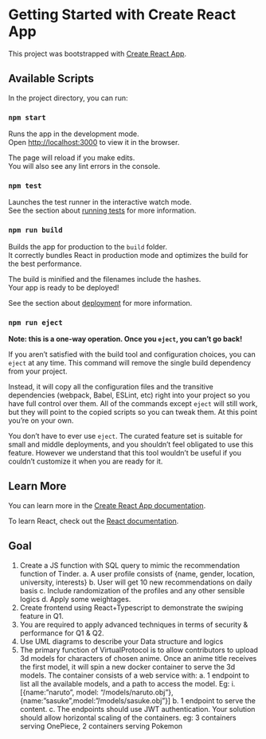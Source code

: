 # Getting Started with Create React App

This project was bootstrapped with [Create React App](https://github.com/facebook/create-react-app).

## Available Scripts

In the project directory, you can run:

### `npm start`

Runs the app in the development mode.\
Open [http://localhost:3000](http://localhost:3000) to view it in the browser.

The page will reload if you make edits.\
You will also see any lint errors in the console.

### `npm test`

Launches the test runner in the interactive watch mode.\
See the section about [running tests](https://facebook.github.io/create-react-app/docs/running-tests) for more information.

### `npm run build`

Builds the app for production to the `build` folder.\
It correctly bundles React in production mode and optimizes the build for the best performance.

The build is minified and the filenames include the hashes.\
Your app is ready to be deployed!

See the section about [deployment](https://facebook.github.io/create-react-app/docs/deployment) for more information.

### `npm run eject`

**Note: this is a one-way operation. Once you `eject`, you can’t go back!**

If you aren’t satisfied with the build tool and configuration choices, you can `eject` at any time. This command will remove the single build dependency from your project.

Instead, it will copy all the configuration files and the transitive dependencies (webpack, Babel, ESLint, etc) right into your project so you have full control over them. All of the commands except `eject` will still work, but they will point to the copied scripts so you can tweak them. At this point you’re on your own.

You don’t have to ever use `eject`. The curated feature set is suitable for small and middle deployments, and you shouldn’t feel obligated to use this feature. However we understand that this tool wouldn’t be useful if you couldn’t customize it when you are ready for it.

## Learn More

You can learn more in the [Create React App documentation](https://facebook.github.io/create-react-app/docs/getting-started).

To learn React, check out the [React documentation](https://reactjs.org/).


## Goal

1. Create a JS function with SQL query to mimic the recommendation function of Tinder.
    a. A user profile consists of {name, gender, location, university, interests} 
    b. User will get 10 new recommendations on daily basis
    c. Include randomization of the profiles and any other sensible logics 
    d. Apply some weightages.
2. Create frontend using React+Typescript to demonstrate the swiping feature in Q1. 
3. You are required to apply advanced techniques in terms of security & performance for Q1 & Q2.
4. Use UML diagrams to describe your Data structure and logics
5. The primary function of VirtualProtocol is to allow contributors to upload 3d models for characters of chosen anime. Once an anime title receives the first model, it will spin a new docker container to serve the 3d models. The container consists of a web service with:
    a. 1 endpoint to list all the available models, and a path to access the model. Eg:
        i. [{name:”naruto”, model: “/models/naruto.obj”}, {name:”sasuke”,model:”/models/sasuke.obj”}]
    b. 1 endpoint to serve the content. 
    c. The endpoints should use JWT authentication. Your solution should allow horizontal scaling of the containers. eg: 3 containers serving OnePiece, 2 containers serving Pokemon
